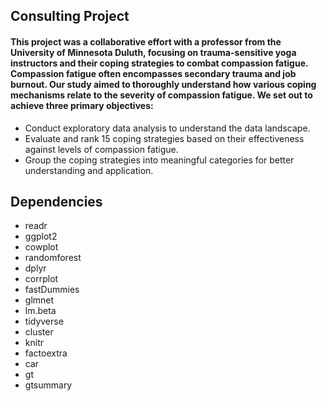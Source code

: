 ## Consulting Project
#### This project was a collaborative effort with a professor from the University of Minnesota Duluth, focusing on trauma-sensitive yoga instructors and their coping strategies to combat compassion fatigue. Compassion fatigue often encompasses secondary trauma and job burnout. Our study aimed to thoroughly understand how various coping mechanisms relate to the severity of compassion fatigue. We set out to achieve three primary objectives:
- Conduct exploratory data analysis to understand the data landscape.
- Evaluate and rank 15 coping strategies based on their effectiveness against levels of compassion fatigue.
- Group the coping strategies into meaningful categories for better understanding and application.

## Dependencies 
- readr
- ggplot2
- cowplot
- randomforest
- dplyr
- corrplot
- fastDummies
- glmnet
- lm.beta
- tidyverse
- cluster
- knitr
- factoextra
- car
- gt
- gtsummary






